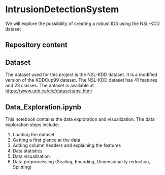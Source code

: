 # IntrusionDetectionSystem
We will explore the possibility of creating a robust IDS using the NSL-KDD dataset

## Repository content

## Dataset
The dataset used for this project is the NSL-KDD dataset. It is a modified version of the KDDCup99 dataset. The NSL-KDD dataset has 41 features and 23 classes. The dataset is available at https://www.unb.ca/cic/datasets/nsl.html

## Data_Exploration.ipynb
This notebook contains the data exploration and visualization. The data exploration steps include:
1. Loading the dataset
2. Getting a first glance at the data
3. Adding column headers and explaining the features
4. Data statistics
5. Data visualization
6. Data preprocessing (Scaling, Encoding, Dimensionality reduction, Splitting)


